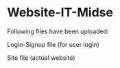 # Website-IT-Midse

Following files have been uploaded:

Login-Signup file (for user login)

Site file (actual website)
